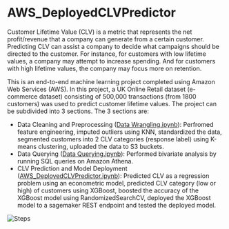 # AWS_DeployedCLVPredictor
Customer Lifetime Value (CLV) is a metric that represents the net profit/revenue that a company can generate from a certain customer. Predicting CLV can assist a company to decide what campaigns should be directed to the customer. For instance, for customers with low lifetime values, a company may attempt to increase spending. And for customers with high lifetime values, the company may focus more on retention. 

This is an end-to-end machine learning project completed using Amazon Web Services (AWS). In this project, a UK Online Retail dataset (e-commerce dataset) consisting of 500,000 transactions (from 1800 customers) was used to predict customer lifetime values. The project can be subdivided into 3 sections. The 3 sections are:

- Data Cleaning and Preprocessing ([Data Wrangling.ipynb](https://github.com/vubanc/AWS_DeployedCLVPredictor/blob/main/Data%20Wrangling.ipynb)): Perfromed feature engineering, imputed outliers using KNN, standardized the data, segmented customers into 2 CLV categories (response label) using K-means clustering, uploaded the data to S3 buckets.
- Data Querying ([Data Querying.ipynb](https://github.com/vubanc/AWS_DeployedCLVPredictor/blob/main/Data%20Querying.ipynb)): Performed bivariate analysis by running SQL queries on Amazon Athena.
- CLV Prediction and Model Deployment ([AWS_DeployedCLVPredictor.ipynb](https://github.com/vubanc/AWS_DeployedCLVPredictor/blob/main/AWS_DeployedCLVPredictor.ipynb)): Predicted CLV as a regression problem using an econometric model, predicted CLV category (low or high) of customers using XGBoost, boosted the accuracy of the XGBoost model using RandomizedSearchCV, deployed the XGBoost model to a sagemaker REST endpoint and tested the deployed model.

![Steps](https://github.com/vubanc/AWS_DeployedCLVPredictor/assets/108584512/57e9f043-3f70-4efe-a3f7-465b4a8f2222)
